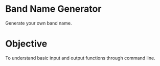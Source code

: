 # Band Name Generator
Generate your own band name.

# Objective
To understand basic input and output functions through command line.